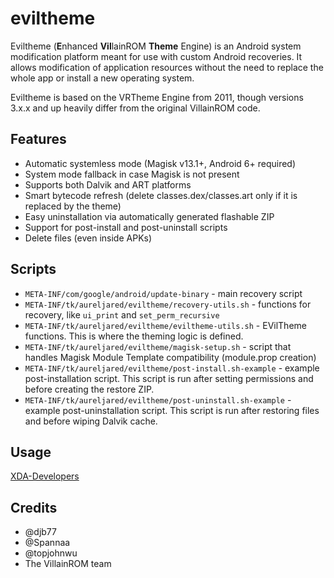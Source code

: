 # eviltheme

Eviltheme (**E**nhanced **Vil**lainROM **Theme** Engine) is an Android system modification platform meant for use with custom Android recoveries.
It allows modification of application resources without the need to replace the whole app or install a new operating system.

Eviltheme is based on the VRTheme Engine from 2011, though versions 3.x.x and up heavily differ from the original VillainROM code.

## Features

- Automatic systemless mode (Magisk v13.1+, Android 6+ required)
- System mode fallback in case Magisk is not present
- Supports both Dalvik and ART platforms
- Smart bytecode refresh (delete classes.dex/classes.art only if it is replaced by the theme)
- Easy uninstallation via automatically generated flashable ZIP
- Support for post-install and post-uninstall scripts
- Delete files (even inside APKs)

## Scripts

- `META-INF/com/google/android/update-binary` - main recovery script
- `META-INF/tk/aureljared/eviltheme/recovery-utils.sh` - functions for recovery, like `ui_print` and `set_perm_recursive`
- `META-INF/tk/aureljared/eviltheme/eviltheme-utils.sh` - EVilTheme functions. This is where the theming logic is defined.
- `META-INF/tk/aureljared/eviltheme/magisk-setup.sh` - script that handles Magisk Module Template compatibility (module.prop creation)
- `META-INF/tk/aureljared/eviltheme/post-install.sh-example` - example post-installation script. This script is run after setting permissions and before creating the restore ZIP.
- `META-INF/tk/aureljared/eviltheme/post-uninstall.sh-example` - example post-uninstallation script. This script is run after restoring files and before wiping Dalvik cache.

## Usage

[XDA-Developers](https://forum.xda-developers.com/showthread.php?t=2774436)

## Credits

- @djb77
- @Spannaa
- @topjohnwu
- The VillainROM team
